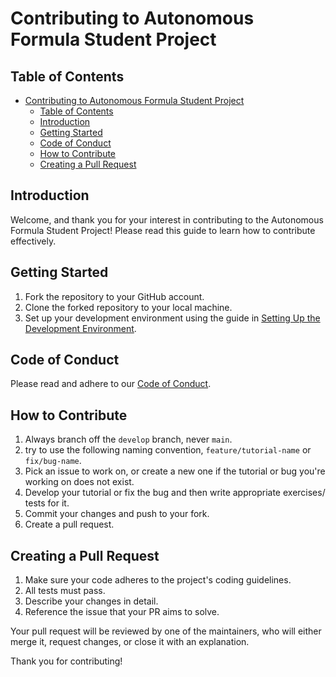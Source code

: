 # Contributing to Autonomous Formula Student Project

## Table of Contents
- [Contributing to Autonomous Formula Student Project](#contributing-to-autonomous-formula-student-project)
  - [Table of Contents](#table-of-contents)
  - [Introduction](#introduction)
  - [Getting Started](#getting-started)
  - [Code of Conduct](#code-of-conduct)
  - [How to Contribute](#how-to-contribute)
  - [Creating a Pull Request](#creating-a-pull-request)

## Introduction
Welcome, and thank you for your interest in contributing to the Autonomous Formula Student Project! Please read this guide to learn how to contribute effectively.

## Getting Started
1. Fork the repository to your GitHub account.
2. Clone the forked repository to your local machine.
3. Set up your development environment using the guide in [Setting Up the Development Environment](./path/to/notebook2).

## Code of Conduct
Please read and adhere to our [Code of Conduct](./CODE_OF_CONDUCT.md).

## How to Contribute
1. Always branch off the `develop` branch, never `main`.
2. try to use the following naming convention, `feature/tutorial-name` or `fix/bug-name`.
3. Pick an issue to work on, or create a new one if the tutorial or bug you're working on does not exist.
4. Develop your tutorial or fix the bug and then write appropriate exercises/ tests for it.
5. Commit your changes and push to your fork.
6. Create a pull request.

## Creating a Pull Request
1. Make sure your code adheres to the project's coding guidelines.
2. All tests must pass.
3. Describe your changes in detail.
4. Reference the issue that your PR aims to solve.

Your pull request will be reviewed by one of the maintainers, who will either merge it, request changes, or close it with an explanation.

Thank you for contributing!

